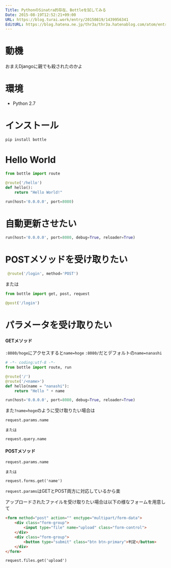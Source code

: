 ```yaml
---
Title: PythonのSinatra的存在、Bottleを試してみる
Date: 2015-08-19T12:52:21+09:00
URL: https://blog.turai.work/entry/20150819/1439956341
EditURL: https://blog.hatena.ne.jp/thr3a/thr3a.hatenablog.com/atom/entry/8454420450106154227
---
```


# 動機

おまえDjangoに親でも殺されたのかよ

# 環境

- Python 2.7

# インストール

```
pip install bottle
```

# Hello World

```python
from bottle import route

@route('/hello')
def hello():
	return "Hello World!"

run(host='0.0.0.0', port=8080)
```

# 自動更新させたい

```python
run(host='0.0.0.0', port=8080, debug=True, reloader=True)
```

# POSTメソッドを受け取りたい

```python
 @route('/login', method='POST')
```

または
```python
from bottle import get, post, request

@post('/login')
```

# パラメータを受け取りたい

#### GETメソッド

`:8080/hoge`にアクセスすると`name=hoge` `:8080/`だとデフォルトの`name=nanashi`
```python
# -*- coding:utf-8 -*-
from bottle import route, run

@route('/')
@route('/<name>')
def hello(name = "nanashi"):
    return "Hello " + name

run(host='0.0.0.0', port=8080, debug=True, reloader=True)
```

また`?name=hoge`のように受け取りたい場合は
```
request.params.name

または

request.query.name
```

#### POSTメソッド
```
request.params.name

または

request.forms.get('name')
```
`request.params`はGETとPOST両方に対応しているから楽

アップロードされたファイルを受け取りたい場合は以下の様なフォームを用意して
```html
<form method="post" action="" enctype="multipart/form-data">
	<div class="form-group">
		<input type="file" name="upload" class="form-control">
	</div>
	<div class="form-group">
		<button type="submit" class="btn btn-primary">判定</button>
	</div>
</form>
```

```
request.files.get('upload')
```


